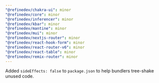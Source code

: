 ```yaml
---
"@refinedev/chakra-ui": minor
"@refinedev/core": minor
"@refinedev/inferencer": minor
"@refinedev/kbar": minor
"@refinedev/mantine": minor
"@refinedev/mui": minor
"@refinedev/nextjs-router": minor
"@refinedev/react-hook-form": minor
"@refinedev/react-router-v6": minor
"@refinedev/react-table": minor
"@refinedev/remix-router": minor
---
```


Added `sideEffects: false` to `package.json` to help bundlers tree-shake unused code.
